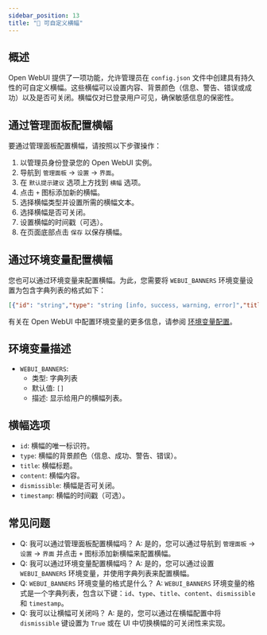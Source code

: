 ```yaml
---
sidebar_position: 13
title: "🔰 可自定义横幅"
---
```


概述
--------

Open WebUI 提供了一项功能，允许管理员在 `config.json` 文件中创建具有持久性的可自定义横幅。这些横幅可以设置内容、背景颜色（信息、警告、错误或成功）以及是否可关闭。横幅仅对已登录用户可见，确保敏感信息的保密性。

通过管理面板配置横幅
---------------------------------

要通过管理面板配置横幅，请按照以下步骤操作：

1. 以管理员身份登录您的 Open WebUI 实例。
2. 导航到 `管理面板` -> `设置` -> `界面`。
3. 在 `默认提示建议` 选项上方找到 `横幅` 选项。
4. 点击 `+` 图标添加新的横幅。
5. 选择横幅类型并设置所需的横幅文本。
6. 选择横幅是否可关闭。
7. 设置横幅的时间戳（可选）。
8. 在页面底部点击 `保存` 以保存横幅。

通过环境变量配置横幅
----------------------------------

您也可以通过环境变量来配置横幅。为此，您需要将 `WEBUI_BANNERS` 环境变量设置为包含字典列表的格式如下：

```json
[{"id": "string","type": "string [info, success, warning, error]","title": "string","content": "string","dismissible": False,"timestamp": 1000}]
```

有关在 Open WebUI 中配置环境变量的更多信息，请参阅 [环境变量配置](https://docs.openwebui.com/getting-started/advanced-topics/env-configuration#webui_banners)。

环境变量描述
--------------------

* `WEBUI_BANNERS`:
  * 类型: 字典列表
  * 默认值: `[]`
  * 描述: 显示给用户的横幅列表。

横幅选项
----------------

* `id`: 横幅的唯一标识符。
* `type`: 横幅的背景颜色（信息、成功、警告、错误）。
* `title`: 横幅标题。
* `content`: 横幅内容。
* `dismissible`: 横幅是否可关闭。
* `timestamp`: 横幅的时间戳（可选）。

常见问题
----

* Q: 我可以通过管理面板配置横幅吗？
A: 是的，您可以通过导航到 `管理面板` -> `设置` -> `界面` 并点击 `+` 图标添加新横幅来配置横幅。
* Q: 我可以通过环境变量配置横幅吗？
A: 是的，您可以通过设置 `WEBUI_BANNERS` 环境变量，并使用字典列表来配置横幅。
* Q: `WEBUI_BANNERS` 环境变量的格式是什么？
A: `WEBUI_BANNERS` 环境变量的格式是一个字典列表，包含以下键：`id`、`type`、`title`、`content`、`dismissible` 和 `timestamp`。
* Q: 我可以让横幅可关闭吗？
A: 是的，您可以通过在横幅配置中将 `dismissible` 键设置为 `True` 或在 UI 中切换横幅的可关闭性来实现。